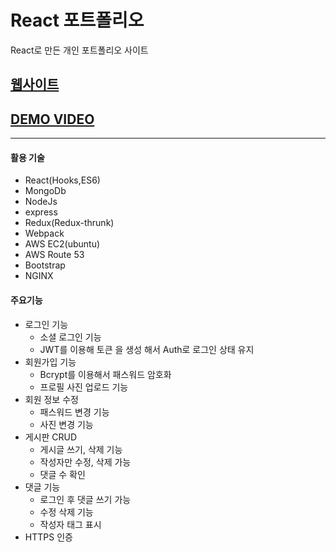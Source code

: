 # React 포트폴리오
React로 만든 개인 포트폴리오 사이트  

## [웹사이트](https://sdhportfolio.site/)
## [DEMO VIDEO](https://www.youtube.com/watch?v=Cf4okO2-Lcc/)

---
#### 활용 기술

  - React(Hooks,ES6)
  - MongoDb
  - NodeJs
  - express
  - Redux(Redux-thrunk)
  - Webpack
  - AWS EC2(ubuntu)
  - AWS Route 53
  - Bootstrap
  - NGINX
#### 주요기능

  - 로그인 기능
    - 소셜 로그인 기능
    - JWT를 이용해 토큰 을 생성 해서 Auth로 로그인 상태 유지
  - 회원가입 기능
    - Bcrypt를 이용해서 패스워드 암호화
    - 프로필 사진 업로드 기능
  - 회원 정보 수정
    - 패스워드 변경 기능
    - 사진 변경 기능
  - 게시판 CRUD
    - 게시글 쓰기, 삭제 기능
    - 작성자만 수정, 삭제 가능
    - 댓글 수 확인
  - 댓글 기능
    - 로그인 후 댓글 쓰기 가능
    - 수정 삭제 기능
    - 작성자 태그 표시
  - HTTPS 인증
